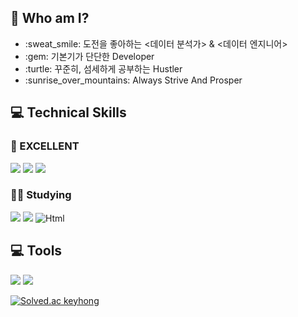 ## 🌟 Who am I?

<ul>
  <li>:sweat_smile: 도전을 좋아하는 <데이터 분석가> & <데이터 엔지니어></li>
  <li>:gem: 기본기가 단단한 Developer </li>
  <li>:turtle: 꾸준히, 섬세하게 공부하는 Hustler </li>
  <li>:sunrise_over_mountains: Always Strive And Prosper </li>
</ul>


## 💻 Technical Skills
    
### 🌺 EXCELLENT
<img src="https://img.shields.io/badge/Python-3776AB.svg?style=flat&logo=Python&logoColor=white"/>  <img src="https://img.shields.io/badge/Apache%20Hive-FDEE21.svg?style=flat&logo=Apache-Hive&logoColor=black"/>  <img src="https://img.shields.io/badge/Apache%20Airflow-017CEE.svg?style=flat&logo=Apache-Airflow&logoColor=white"/>
    
### 🧗‍♂️ Studying
<img src="https://img.shields.io/badge/Python-3776AB.svg?style=flat&logo=Python&logoColor=white"/>  <img src="https://img.shields.io/badge/Apache%20Hive-FDEE21.svg?style=flat&logo=Apache-Hive&logoColor=black"/>  <img alt="Html" img src="https://img.shields.io/badge/Apache%20Airflow-017CEE.svg?style=flat&logo=Apache-Airflow&logoColor=white"/>    

## 💻 Tools
<img src="https://img.shields.io/badge/Visual%20Studio%20Code-007ACC.svg?style=flat&logo=Visual-Studio-Code&logoColor=white"/>  <img src="https://img.shields.io/badge/Android%20Studio-3DDC84.svg?style=flat&logo=Android-Studio&logoColor=white"/>

[![Solved.ac
keyhong](http://mazassumnida.wtf/api/v2/generate_badge?boj=wnhong96)](https://solved.ac/wnhong96)
